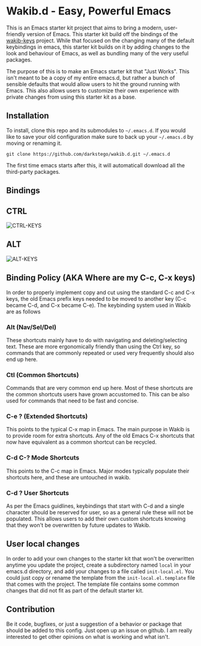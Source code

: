 # Wakib.d - Easy, Powerful Emacs 

This is an Emacs starter kit project that aims to bring a modern,
user-friendly version of Emacs. This starter kit build off the bindings of
the [wakib-keys](https://github.com/darkstego/wakib-keys) project.
While that focused on the changing many of the default keybindings in
emacs, this starter kit builds on it by adding changes to the look
and behaviour of Emacs, as well as bundling many of the very useful packages.

The purpose of this is to make an Emacs starter kit that "Just Works".
This isn't meant to be a copy of my entire emacs.d, but rather a bunch
of sensible defaults that would allow users to hit the ground running
with Emacs. This also allows users to customize their own experience
with private changes from using this starter kit as a base.


## Installation

To install, clone this repo and its submodules to  `~/.emacs.d`.
If you would like to save your old configuration make sure to
back up your `~/.emacs.d` by moving or renaming it.

```
git clone https://github.com/darkstego/wakib.d.git ~/.emacs.d
```
The first time emacs starts after this, it will automaticall download all 
the third-party packages.

## Bindings

CTRL
-----
![CTRL-KEYS](https://s15.postimg.cc/9bmeocmqz/Keyboard_CTRL_Layout.png "wakib-keys ctrl bindings")

ALT
---
![ALT-KEYS](https://i.postimg.cc/Fz0qq6DQ/Keyboard-ALT-Layout3.png "wakib-keys alt bindings")

## Binding Policy (AKA Where are my C-c, C-x keys)

In order to properly implement copy and cut using the standard C-c and
C-x keys, the old Emacs prefix keys needed to be moved to another key
(C-c became C-d, and C-x became C-e). The keybinding system used in
Wakib are as follows

### Alt (Nav/Sel/Del)
These shortcuts mainly have to do with navigating and deleting/selecting
text. These are more ergonomically friendly than using the Ctrl key,
so commands that are commonly repeated or used very frequently should also end up here.

### Ctl (Common Shortcuts)
Commands that are very common end up here. Most of these shortcuts are
the common shortcuts users have grown accustomed to. This can be also
used for commands that need to be fast and concise.

### C-e ? (Extended Shortcuts)
This points to the typical C-x map in Emacs. The main purpose in Wakib
is to provide room for extra shortcuts. Any of the old Emacs C-x
shortcuts that now have equivalent as a common shortcut can be
recycled.

### C-d C-? Mode Shortcuts
This points to the C-c map in Emacs. Major modes typically populate
their shortcuts here, and these are untouched in wakib.

### C-d ?  User Shortcuts
As per the Emacs guidlines, keybindings that start with C-d and a single
character should be reserved for user, so as a general rule these will not
be populated. This allows users to add their own custom shortcuts knowing
that they won't be overwritten by future updates to Wakib.




## User local changes

In order to add your own changes to the starter kit that won't be
overwritten anytime you update the project, create a subdirectory
named `local` in your emacs.d directory, and add your changes to a
file called `init-local.el`. You could just copy or rename the
template from the `init-local.el.template` file that comes with the
project. The template file contains some common changes that did not
fit as part of the default starter kit.


## Contribution

Be it code, bugfixes, or just a suggestion of a behavior or package
that should be added to this config. Just open up an issue on
github. I am really interested to get other opinions on what is
working and what isn't.
